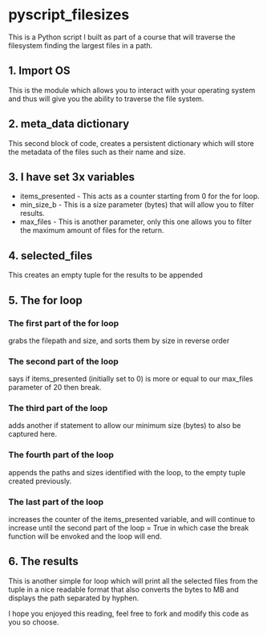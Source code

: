 # pyscript_filesizes
This is a Python script I built as part of a course that will traverse the filesystem finding the largest files in a path.

## 1. Import OS
This is the module which allows you to interact with your operating system and thus will give you the ability to traverse the file
system.

## 2. meta_data dictionary
This second block of code, creates a persistent dictionary which will store the metadata of the files such as their name and size.

## 3. I have set 3x variables
- items_presented - This acts as a counter starting from 0 for the for loop.
- min_size_b - This is a size parameter (bytes) that will allow you to filter results.
- max_files - This is another parameter, only this one allows you to filter the maximum amount of files for the return.

## 4. selected_files
This creates an empty tuple for the results to be appended

## 5. The for loop

### The first part of the for loop 
grabs the filepath and size, and sorts them by size in reverse order

### The second part of the loop 
says if items_presented (initially set to 0) is more or equal to our max_files parameter of 20 then break.

### The third part of the loop 
adds another if statement to allow our minimum size (bytes) to also be captured here.

### The fourth part of the loop 
appends the paths and sizes identified with the loop, to the empty tuple created previously.

### The last part of the loop 
increases the counter of the items_presented variable, and will continue to increase until the second part of the loop = True in which case the break function will be envoked and the loop will end.

## 6. The results
This is another simple for loop which will print all the selected files from the tuple in a nice readable format that also converts the bytes to MB and displays the path separated by hyphen.

I hope you enjoyed this reading, feel free to fork and modify this code as you so choose.
